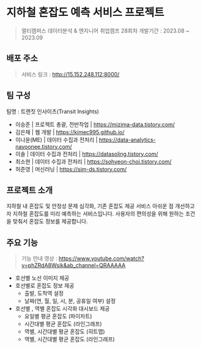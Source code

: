 # 지하철 혼잡도 예측 서비스 프로젝트

> 멀티캠퍼스 데이터분석 & 엔지니어 취업캠프 28회차
개발기간 : 2023.08 ~ 2023.09


## 배포 주소
> 서비스 링크 : http://15.152.248.112:8000/


## 팀 구성
팀명 : 트랜짓 인사이츠(Transit Insights)
- 이승준 | 프로젝트 총괄, 전반작업 | https://mizima-data.tistory.com/
- 김은채 | 웹 개발 | https://kimec995.github.io/
- 이나윤(ME) | 데이터 수집과 전처리 | https://data-analytics-nayoonee.tistory.com/
- 이솔 | 데이터 수집과 전처리 | https://datasoling.tistory.com/
- 최소현 | 데이터 수집과 전처리 | https://sohyeon-choi.tistory.com/
- 허준영 | 머신러닝 | https://sim-ds.tistory.com/


## 프로젝트 소개
지하철 내 혼잡도 및 안정성 문제 심각화, 기존 혼잡도 제공 서비스 아쉬운 점 개선하고자 지하철 혼잡도를 미리 예측하는 서비스입니다. 사용자의 편의성을 위해 원하는 조건을 맞춰서 혼잡도 정보를 제공합니다. 


## 주요 기능
> 기능 안내 영상 : https://www.youtube.com/watch?v=phZRdA8Wsik&ab_channel=QRAAAAA
- 호선별 노선 이미지 제공
- 호선별로 혼잡도 정보 제공
  - 출발, 도착역 설정
  - 날짜(연, 월, 일, 시, 분, 공휴일 여부) 설정
- 호선별 , 역별 혼잡도 시각화 대시보드 제공
  - 요일별 평균 혼잡도 (파이차트)
  - 시간대별 평균 혼잡도 (라인그래프)
  - 역별, 시간대별 평균 혼잡도 (히트맵)
  - 역별, 시간대별 평균 혼잡도 (라인그래프)

